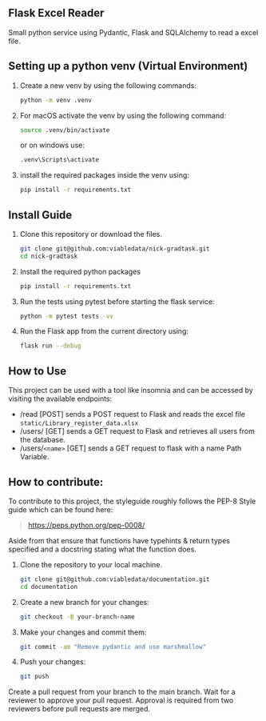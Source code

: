 ## Flask Excel Reader

Small python service using Pydantic, Flask and SQLAlchemy to read a excel file.

## Setting up a python venv (Virtual Environment)
1. Create a new venv by using the following commands:
   ```bash
   python -m venv .venv
   ```
2. For macOS activate the venv by using the following command:
   ```bash
   source .venv/bin/activate
   ```
   or on windows use:
   ```bash
   .venv\Scripts\activate
   ```
3. install the required packages inside the venv using:
   ```bash
   pip install -r requirements.txt
   ```

## Install Guide
1. Clone this repository or download the files.
   ```bash
   git clone git@github.com:viabledata/nick-gradtask.git
   cd nick-gradtask
   ```
2. Install the required python packages
   ```bash
   pip install -r requirements.txt
   ```
3. Run the tests using pytest before starting the flask service:
   ```bash
   python -m pytest tests -vv
   ```
4. Run the Flask app from the current directory using:
   ```bash
   flask run --debug
   ```

## How to Use
This project can be used with a tool like insomnia and can be accessed by visiting the available endpoints:
- /read [POST] sends a POST request to Flask and reads the excel file `static/Library_register_data.xlsx`
- /users/ [GET] sends a GET request to Flask and retrieves all users from the database.
- /users/`<name>` [GET] sends a GET request to flask with a name Path Variable.

## How to contribute:
To contribute to this project, the styleguide roughly follows the PEP-8 Style guide which can be found here:
> https://peps.python.org/pep-0008/

Aside from that ensure that functions have typehints & return types specified and a docstring 
stating what the function does.

1. Clone the repository to your local machine.
   ```bash
   git clone git@github.com:viabledata/documentation.git
   cd documentation
   ```
2. Create a new branch for your changes:
   ```bash
   git checkout -B your-branch-name
   ```

3. Make your changes and commit them:
   ```bash
   git commit -am "Remove pydantic and use marshmallow"
   ```

4. Push your changes:
   ```bash
   git push
   ```

Create a pull request from your branch to the main branch.
Wait for a reviewer to approve your pull request. Approval is required from two reviewers before pull requests
are merged.



